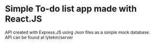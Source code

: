 # Simple To-do list app made with React.JS
 API created with Express.JS using Json files as a simple mock database. 
 API can be found at lytekm/server
